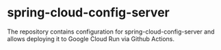 # spring-cloud-config-server
The repository contains configuration for spring-cloud-config-server and allows deploying it to Google Cloud Run via Github Actions.
